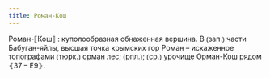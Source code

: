 ```yaml
---
title: Роман-Кош
---
```


Роман-⟦Кош⟧
: куполообразная обнаженная вершина. В ⦅зап.⦆ части Бабуган-яйлы, высшая точка крымских гор Роман – искаженное топографами ⦅тюрк.⦆ орман лес; ⦅рпл.⦆; ⦅ср.⦆ урочище Орман-Кош рядом ⦃З7 – Е9⦄.
